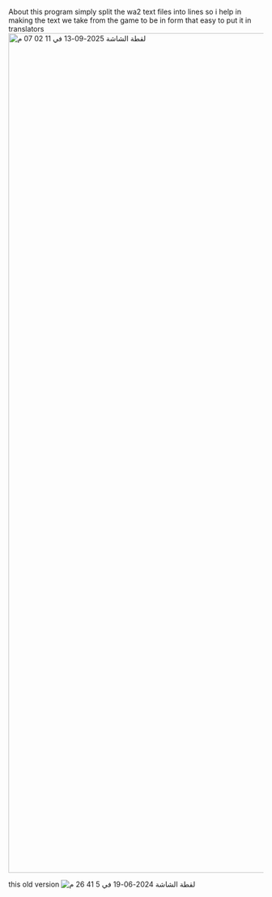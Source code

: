 About
this program simply split the wa2 text files into lines so i help in making the text we take from the game to be in form that easy to put it in translators
<img width="2876" height="1658" alt="‏لقطة الشاشة 2025-09-13 في 11 02 07 م" src="https://github.com/user-attachments/assets/603e2ddb-1144-4ea8-8c88-9188b553331e" />


this old version 
![‏لقطة الشاشة 2024-06-19 في 5 41 26 م](https://github.com/abdalgani1/Text-Splitter-WA2/assets/88602099/c384a3ce-4c6c-4f9f-bf99-024613c06375)
